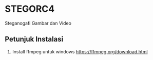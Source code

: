 # STEGORC4
Steganogafi Gambar dan Video

## Petunjuk Instalasi
1. Install ffmpeg untuk windows https://ffmpeg.org/download.html